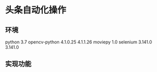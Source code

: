 # 头条自动化操作

## 环境
python 3.7
opencv-python	4.1.0.25	4.1.1.26
moviepy 1.0
selenium	3.141.0	3.141.0

## 实现功能
